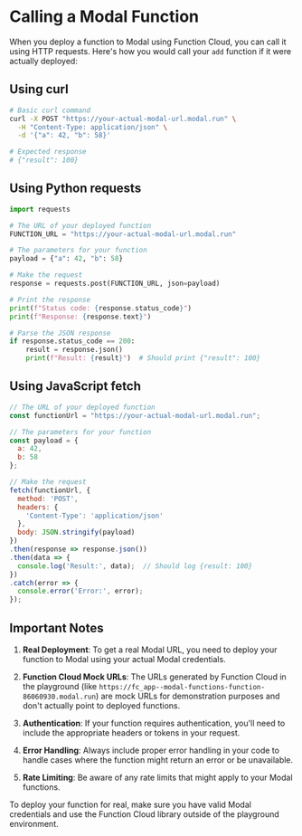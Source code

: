 # Calling a Modal Function

When you deploy a function to Modal using Function Cloud, you can call it using HTTP requests. Here's how you would call your `add` function if it were actually deployed:

## Using curl

```bash
# Basic curl command
curl -X POST "https://your-actual-modal-url.modal.run" \
  -H "Content-Type: application/json" \
  -d '{"a": 42, "b": 58}'

# Expected response
# {"result": 100}
```

## Using Python requests

```python
import requests

# The URL of your deployed function
FUNCTION_URL = "https://your-actual-modal-url.modal.run"

# The parameters for your function
payload = {"a": 42, "b": 58}

# Make the request
response = requests.post(FUNCTION_URL, json=payload)

# Print the response
print(f"Status code: {response.status_code}")
print(f"Response: {response.text}")

# Parse the JSON response
if response.status_code == 200:
    result = response.json()
    print(f"Result: {result}")  # Should print {"result": 100}
```

## Using JavaScript fetch

```javascript
// The URL of your deployed function
const functionUrl = "https://your-actual-modal-url.modal.run";

// The parameters for your function
const payload = {
  a: 42,
  b: 58
};

// Make the request
fetch(functionUrl, {
  method: 'POST',
  headers: {
    'Content-Type': 'application/json'
  },
  body: JSON.stringify(payload)
})
.then(response => response.json())
.then(data => {
  console.log('Result:', data);  // Should log {result: 100}
})
.catch(error => {
  console.error('Error:', error);
});
```

## Important Notes

1. **Real Deployment**: To get a real Modal URL, you need to deploy your function to Modal using your actual Modal credentials.

2. **Function Cloud Mock URLs**: The URLs generated by Function Cloud in the playground (like `https://fc_app--modal-functions-function-86060930.modal.run`) are mock URLs for demonstration purposes and don't actually point to deployed functions.

3. **Authentication**: If your function requires authentication, you'll need to include the appropriate headers or tokens in your request.

4. **Error Handling**: Always include proper error handling in your code to handle cases where the function might return an error or be unavailable.

5. **Rate Limiting**: Be aware of any rate limits that might apply to your Modal functions.

To deploy your function for real, make sure you have valid Modal credentials and use the Function Cloud library outside of the playground environment.
